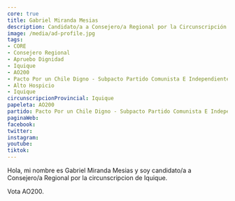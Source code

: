 ```yaml
---
core: true
title: Gabriel Miranda Mesias
description: Candidato/a a Consejero/a Regional por la Circunscripción de Iquique
image: /media/ad-profile.jpg
tags:
- CORE
- Consejero Regional
- Apruebo Dignidad
- Iquique
- AO200
- Pacto Por un Chile Digno - Subpacto Partido Comunista E Independientes - Independientes
- Alto Hospicio
- Iquique
circunscripcionProvincial: Iquique
papeleta: AO200
partido: Pacto Por un Chile Digno - Subpacto Partido Comunista E Independientes - Independientes
paginaWeb:
facebook:
twitter:
instagram:
youtube:
tiktok:
---
```

Hola, mi nombre es Gabriel Miranda Mesias y soy candidato/a a Consejero/a Regional por la circunscripcion de Iquique.

Vota AO200.